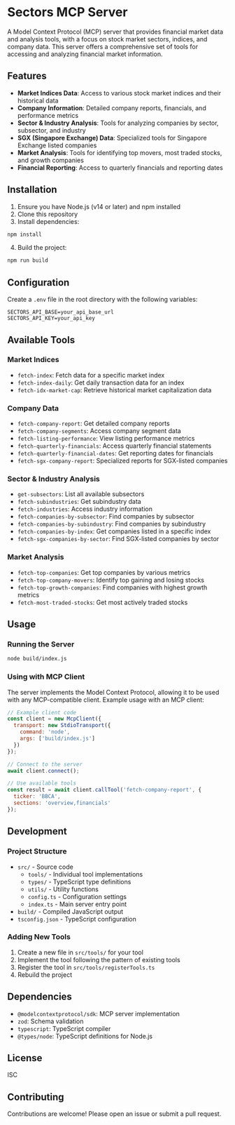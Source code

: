 # Sectors MCP Server

A Model Context Protocol (MCP) server that provides financial market data and analysis tools, with a focus on stock market sectors, indices, and company data. This server offers a comprehensive set of tools for accessing and analyzing financial market information.

## Features

- **Market Indices Data**: Access to various stock market indices and their historical data
- **Company Information**: Detailed company reports, financials, and performance metrics
- **Sector & Industry Analysis**: Tools for analyzing companies by sector, subsector, and industry
- **SGX (Singapore Exchange) Data**: Specialized tools for Singapore Exchange listed companies
- **Market Analysis**: Tools for identifying top movers, most traded stocks, and growth companies
- **Financial Reporting**: Access to quarterly financials and reporting dates

## Installation

1. Ensure you have Node.js (v14 or later) and npm installed
2. Clone this repository
3. Install dependencies:

```bash
npm install
```

4. Build the project:

```bash
npm run build
```

## Configuration

Create a `.env` file in the root directory with the following variables:

```env
SECTORS_API_BASE=your_api_base_url
SECTORS_API_KEY=your_api_key
```

## Available Tools

### Market Indices
- `fetch-index`: Fetch data for a specific market index
- `fetch-index-daily`: Get daily transaction data for an index
- `fetch-idx-market-cap`: Retrieve historical market capitalization data

### Company Data
- `fetch-company-report`: Get detailed company reports
- `fetch-company-segments`: Access company segment data
- `fetch-listing-performance`: View listing performance metrics
- `fetch-quarterly-financials`: Access quarterly financial statements
- `fetch-quarterly-financial-dates`: Get reporting dates for financials
- `fetch-sgx-company-report`: Specialized reports for SGX-listed companies

### Sector & Industry Analysis
- `get-subsectors`: List all available subsectors
- `fetch-subindustries`: Get subindustry data
- `fetch-industries`: Access industry information
- `fetch-companies-by-subsector`: Find companies by subsector
- `fetch-companies-by-subindustry`: Find companies by subindustry
- `fetch-companies-by-index`: Get companies listed in a specific index
- `fetch-sgx-companies-by-sector`: Find SGX-listed companies by sector

### Market Analysis
- `fetch-top-companies`: Get top companies by various metrics
- `fetch-top-company-movers`: Identify top gaining and losing stocks
- `fetch-top-growth-companies`: Find companies with highest growth metrics
- `fetch-most-traded-stocks`: Get most actively traded stocks

## Usage

### Running the Server

```bash
node build/index.js
```

### Using with MCP Client

The server implements the Model Context Protocol, allowing it to be used with any MCP-compatible client. Example usage with an MCP client:

```javascript
// Example client code
const client = new McpClient({
  transport: new StdioTransport({
    command: 'node',
    args: ['build/index.js']
  })
});

// Connect to the server
await client.connect();

// Use available tools
const result = await client.callTool('fetch-company-report', {
  ticker: 'BBCA',
  sections: 'overview,financials'
});
```

## Development

### Project Structure

- `src/` - Source code
  - `tools/` - Individual tool implementations
  - `types/` - TypeScript type definitions
  - `utils/` - Utility functions
  - `config.ts` - Configuration settings
  - `index.ts` - Main server entry point
- `build/` - Compiled JavaScript output
- `tsconfig.json` - TypeScript configuration

### Adding New Tools

1. Create a new file in `src/tools/` for your tool
2. Implement the tool following the pattern of existing tools
3. Register the tool in `src/tools/registerTools.ts`
4. Rebuild the project

## Dependencies

- `@modelcontextprotocol/sdk`: MCP server implementation
- `zod`: Schema validation
- `typescript`: TypeScript compiler
- `@types/node`: TypeScript definitions for Node.js

## License

ISC

## Contributing

Contributions are welcome! Please open an issue or submit a pull request.
